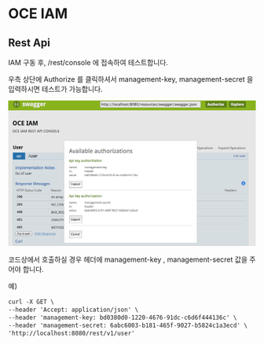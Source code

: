 # OCE IAM

## Rest Api

IAM 구동 후,  /rest/console 에 접속하여 테스트합니다.

우측 상단에 Authorize 를 클릭하셔서 management-key, management-secret 을 입력하시면 테스트가 가능합니다.

![](images/swagger.png)

코드상에서 호출하실 경우 헤더에 management-key , management-secret 값을 주어야 합니다.

예)

```
curl -X GET \
--header 'Accept: application/json' \
--header 'management-key: bd0380d0-1220-4676-91dc-c6d6f444136c' \
--header 'management-secret: 6abc6003-b181-465f-9027-b5824c1a3ecd' \
'http://localhost:8080/rest/v1/user'
```





